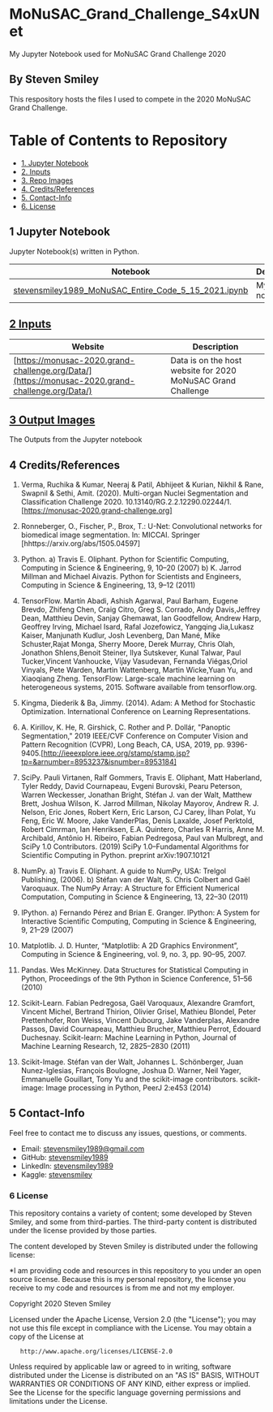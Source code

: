 # MoNuSAC_Grand_Challenge_S4xUNet
My Jupyter Notebook used for MoNuSAC Grand Challenge 2020
## By Steven Smiley

This respository hosts the files I used to compete in the 2020 MoNuSAC Grand Challenge.

# Table of Contents to Repository 
* [1. Jupyter Notebook](#1)
* [2. Inputs](#2)
* [3. Repo Images](#3)
* [4. Credits/References](#4)
* [5. Contact-Info](#5)
* [6. License](#6)

## 1 Jupyter Notebook<a class="anchor" id="1"></a>
Jupyter Notebook(s) written in Python.

| Notebook | Description |
|--------------------------------------------------------------------------------------------------------------|-------------------------------------------------------------------------------------------------------------------------------------------------------------------|
| [stevensmiley1989_MoNuSAC_Entire_Code_5_15_2021.ipynb](https://nbviewer.jupyter.org/github/stevensmiley1989/MoNuSAC_Grand_Challenge_S4xUNet/blob/main/stevensmiley1989_MoNuSAC_Entire_Code_5_15_2021.ipynb) | My Jupyter notebook. |



## [2 Inputs](https://github.com/stevensmiley1989/Cleveland_Dataset/tree/master/Inputs)<a class="anchor" id="2"></a>
 Website | Description |
|--------------------------------------------------------------------------------------------------------------|-------------------------------------------------------------------------------------------------------------------------------------------------------------------|
| [https://monusac-2020.grand-challenge.org/Data/](https://monusac-2020.grand-challenge.org/Data/) | Data is on the host website for 2020 MoNuSAC Grand Challenge |


## [3 Output Images](https://github.com/stevensmiley1989/Cleveland_Dataset/tree/master/Outputs)<a class="anchor" id="3"></a>
The Outputs from the Jupyter notebook

## 4 Credits/References<a class="anchor" id="4"></a>

1.	Verma, Ruchika & Kumar, Neeraj & Patil, Abhijeet & Kurian, Nikhil & Rane, Swapnil & Sethi, Amit. (2020). Multi-organ Nuclei Segmentation and Classification Challenge 2020. 10.13140/RG.2.2.12290.02244/1.[https://monusac-2020.grand-challenge.org]<a class="anchor" id="Ref_1"></a>  

2. Ronneberger, O., Fischer, P., Brox, T.: U-Net: Convolutional networks for biomedical image segmentation. In: MICCAI. Springer [hhttps://arxiv.org/abs/1505.04597] <a class="anchor" id="Ref_2"></a>   

3.  Python. a) Travis E. Oliphant. Python for Scientific Computing, Computing in Science & Engineering, 9, 10–20 (2007) b) K. Jarrod Millman and Michael Aivazis. Python for Scientists and Engineers, Computing in Science & Engineering, 13, 9–12 (2011) <a class="anchor" id="Ref_3"></a>    

4. TensorFlow.  Martín Abadi, Ashish Agarwal, Paul Barham, Eugene Brevdo, Zhifeng Chen, Craig Citro, Greg S. Corrado, Andy Davis,Jeffrey Dean, Matthieu Devin, Sanjay Ghemawat, Ian Goodfellow, Andrew Harp, Geoffrey Irving, Michael Isard, Rafal Jozefowicz, Yangqing Jia,Lukasz Kaiser, Manjunath Kudlur, Josh Levenberg, Dan Mané, Mike Schuster,Rajat Monga, Sherry Moore, Derek Murray, Chris Olah, Jonathon Shlens,Benoit Steiner, Ilya Sutskever, Kunal Talwar, Paul Tucker,Vincent Vanhoucke, Vijay Vasudevan, Fernanda Viégas,Oriol Vinyals, Pete Warden, Martin Wattenberg, Martin Wicke,Yuan Yu, and Xiaoqiang Zheng.  TensorFlow: Large-scale machine learning on heterogeneous systems, 2015. Software available from tensorflow.org. <a class="anchor" id="Ref_4"></a>   

5.	Kingma, Diederik & Ba, Jimmy. (2014). Adam: A Method for Stochastic Optimization. International Conference on Learning Representations.<a class="anchor" id="Ref_5"></a>   

6. A. Kirillov, K. He, R. Girshick, C. Rother and P. Dollár, "Panoptic Segmentation," 2019 IEEE/CVF Conference on Computer Vision and Pattern Recognition (CVPR), Long Beach, CA, USA, 2019, pp. 9396-9405.[http://ieeexplore.ieee.org/stamp/stamp.jsp?tp=&arnumber=8953237&isnumber=8953184]<a class="anchor" id="Ref_6"></a>   

7.  SciPy. Pauli Virtanen, Ralf Gommers, Travis E. Oliphant, Matt Haberland, Tyler Reddy, David Cournapeau, Evgeni Burovski, Pearu Peterson, Warren Weckesser, Jonathan Bright, Stéfan J. van der Walt, Matthew Brett, Joshua Wilson, K. Jarrod Millman, Nikolay Mayorov, Andrew R. J. Nelson, Eric Jones, Robert Kern, Eric Larson, CJ Carey, İlhan Polat, Yu Feng, Eric W. Moore, Jake VanderPlas, Denis Laxalde, Josef Perktold, Robert Cimrman, Ian Henriksen, E.A. Quintero, Charles R Harris, Anne M. Archibald, Antônio H. Ribeiro, Fabian Pedregosa, Paul van Mulbregt, and SciPy 1.0 Contributors. (2019) SciPy 1.0–Fundamental Algorithms for Scientific Computing in Python. preprint arXiv:1907.10121 <a class="anchor" id="Ref_7"></a>   

8.  NumPy. a) Travis E. Oliphant. A guide to NumPy, USA: Trelgol Publishing, (2006). b) Stéfan van der Walt, S. Chris Colbert and Gaël Varoquaux. The NumPy Array: A Structure for Efficient Numerical Computation, Computing in Science & Engineering, 13, 22–30 (2011) <a class="anchor" id="Ref_8"></a>   

9.  IPython. a) Fernando Pérez and Brian E. Granger. IPython: A System for Interactive Scientific Computing, Computing in Science & Engineering, 9, 21–29 (2007) <a class="anchor" id="Ref_9"></a>   

10.  Matplotlib. J. D. Hunter, “Matplotlib: A 2D Graphics Environment”, Computing in Science & Engineering, vol. 9, no. 3, pp. 90–95, 2007. <a class="anchor" id="Ref_10"></a>   

11.  Pandas. Wes McKinney. Data Structures for Statistical Computing in Python, Proceedings of the 9th Python in Science Conference, 51–56 (2010) <a class="anchor" id="Ref_11"></a>   

12. Scikit-Learn. Fabian Pedregosa, Gaël Varoquaux, Alexandre Gramfort, Vincent Michel, Bertrand Thirion, Olivier Grisel, Mathieu Blondel, Peter Prettenhofer, Ron Weiss, Vincent Dubourg, Jake Vanderplas, Alexandre Passos, David Cournapeau, Matthieu Brucher, Matthieu Perrot, Édouard Duchesnay. Scikit-learn: Machine Learning in Python, Journal of Machine Learning Research, 12, 2825–2830 (2011) <a class="anchor" id="Ref_12"></a>   

13.  Scikit-Image. Stéfan van der Walt, Johannes L. Schönberger, Juan Nunez-Iglesias, François Boulogne, Joshua D. Warner, Neil Yager, Emmanuelle Gouillart, Tony Yu and the scikit-image contributors. scikit-image: Image processing in Python, PeerJ 2:e453 (2014) <a class="anchor" id="Ref_13"></a>  
## 5 Contact-Info<a class="anchor" id="5"></a>

Feel free to contact me to discuss any issues, questions, or comments.

* Email: [stevensmiley1989@gmail.com](mailto:stevensmiley1989@gmail.com)
* GitHub: [stevensmiley1989](https://github.com/stevensmiley1989)
* LinkedIn: [stevensmiley1989](https://www.linkedin.com/in/stevensmiley1989)
* Kaggle: [stevensmiley](https://www.kaggle.com/stevensmiley)

### 6 License <a class="anchor" id="6"></a>

This repository contains a variety of content; some developed by Steven Smiley, and some from third-parties.  The third-party content is distributed under the license provided by those parties.

The content developed by Steven Smiley is distributed under the following license:

*I am providing code and resources in this repository to you under an open source license.  Because this is my personal repository, the license you receive to my code and resources is from me and not my employer. 

   Copyright 2020 Steven Smiley

   Licensed under the Apache License, Version 2.0 (the "License");
   you may not use this file except in compliance with the License.
   You may obtain a copy of the License at

       http://www.apache.org/licenses/LICENSE-2.0

   Unless required by applicable law or agreed to in writing, software
   distributed under the License is distributed on an "AS IS" BASIS,
   WITHOUT WARRANTIES OR CONDITIONS OF ANY KIND, either express or implied.
   See the License for the specific language governing permissions and
   limitations under the License.
   
